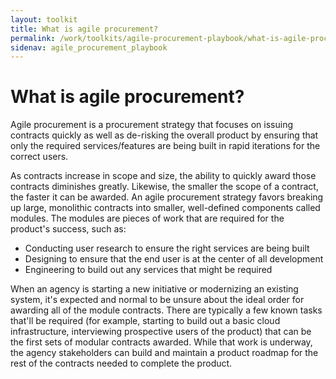 ```yaml
---
layout: toolkit
title: What is agile procurement?
permalink: /work/toolkits/agile-procurement-playbook/what-is-agile-procurement/
sidenav: agile_procurement_playbook
---
```


# What is agile procurement?

Agile procurement is a procurement strategy that focuses on issuing contracts quickly as well as de-risking the overall product by ensuring that only the required services/features are being built in rapid iterations for the correct users.

As contracts increase in scope and size, the ability to quickly award those contracts diminishes greatly. Likewise, the smaller the scope of a contract, the faster it can be awarded. An agile procurement strategy favors breaking up large, monolithic contracts into smaller, well-defined components called modules. The modules are pieces of work that are required for the product's success, such as:

- Conducting user research to ensure the right services are being built
- Designing to ensure that the end user is at the center of all development
- Engineering to build out any services that might be required

When an agency is starting a new initiative or modernizing an existing system, it's expected and normal to be unsure about the ideal order for awarding all of the module contracts. There are typically a few known tasks that'll be required (for example, starting to build out a basic cloud infrastructure, interviewing prospective users of the product) that can be the first sets of modular contracts awarded. While that work is underway, the agency stakeholders can build and maintain a product roadmap for the rest of the contracts needed to complete the product.
